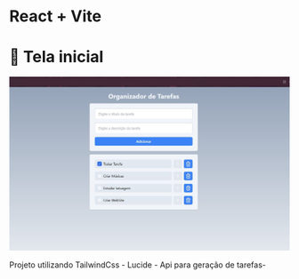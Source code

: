 # React + Vite

# 📱 Tela inicial
![Descrição](imagens/Index.JPG)

Projeto utilizando TailwindCss - Lucide - Api para geração de tarefas-

